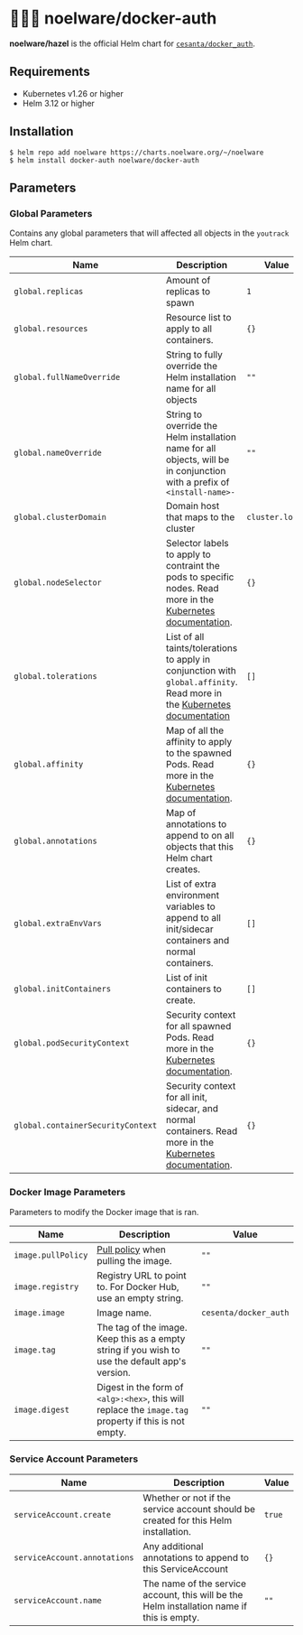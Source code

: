 # 🐻‍❄️🔮 noelware/docker-auth
**noelware/hazel** is the official Helm chart for [`cesanta/docker_auth`](https://github.com/cesanta/docker_auth).

## Requirements
* Kubernetes v1.26 or higher
* Helm 3.12 or higher

## Installation
```shell
$ helm repo add noelware https://charts.noelware.org/~/noelware
$ helm install docker-auth noelware/docker-auth
```

## Parameters

### Global Parameters

Contains any global parameters that will affected all objects in the `youtrack` Helm chart.

| Name                              | Description                                                                                                                                                                                              | Value           |
| --------------------------------- | -------------------------------------------------------------------------------------------------------------------------------------------------------------------------------------------------------- | --------------- |
| `global.replicas`                 | Amount of replicas to spawn                                                                                                                                                                              | `1`             |
| `global.resources`                | Resource list to apply to all containers.                                                                                                                                                                | `{}`            |
| `global.fullNameOverride`         | String to fully override the Helm installation name for all objects                                                                                                                                      | `""`            |
| `global.nameOverride`             | String to override the Helm installation name for all objects, will be in conjunction with a prefix of `<install-name>-`                                                                                 | `""`            |
| `global.clusterDomain`            | Domain host that maps to the cluster                                                                                                                                                                     | `cluster.local` |
| `global.nodeSelector`             | Selector labels to apply to contraint the pods to specific nodes. Read more in the [Kubernetes documentation](https://kubernetes.io/docs/concepts/scheduling-eviction/assign-pod-node/#nodeselector).    | `{}`            |
| `global.tolerations`              | List of all taints/tolerations to apply in conjunction with `global.affinity`. Read more in the [Kubernetes documentation](https://kubernetes.io/docs/concepts/scheduling-eviction/taint-and-toleration) | `[]`            |
| `global.affinity`                 | Map of all the affinity to apply to the spawned Pods. Read more in the [Kubernetes documentation](https://kubernetes.io/docs/tasks/configure-pod-container/assign-pods-nodes-using-node-affinity/).      | `{}`            |
| `global.annotations`              | Map of annotations to append to on all objects that this Helm chart creates.                                                                                                                             | `{}`            |
| `global.extraEnvVars`             | List of extra environment variables to append to all init/sidecar containers and normal containers.                                                                                                      | `[]`            |
| `global.initContainers`           | List of init containers to create.                                                                                                                                                                       | `[]`            |
| `global.podSecurityContext`       | Security context for all spawned Pods. Read more in the [Kubernetes documentation](https://kubernetes.io/docs/tasks/configure-pod-container/security-context/).                                          | `{}`            |
| `global.containerSecurityContext` | Security context for all init, sidecar, and normal containers. Read more in the [Kubernetes documentation](https://kubernetes.io/docs/tasks/configure-pod-container/security-context/).                  | `{}`            |

### Docker Image Parameters

Parameters to modify the Docker image that is ran.

| Name               | Description                                                                                                     | Value                 |
| ------------------ | --------------------------------------------------------------------------------------------------------------- | --------------------- |
| `image.pullPolicy` | [Pull policy](https://kubernetes.io/docs/concepts/containers/images/#image-pull-policy) when pulling the image. | `""`                  |
| `image.registry`   | Registry URL to point to. For Docker Hub, use an empty string.                                                  | `""`                  |
| `image.image`      | Image name.                                                                                                     | `cesenta/docker_auth` |
| `image.tag`        | The tag of the image. Keep this as a empty string if you wish to use the default app's version.                 | `""`                  |
| `image.digest`     | Digest in the form of `<alg>:<hex>`, this will replace the `image.tag` property if this is not empty.           | `""`                  |

### Service Account Parameters

| Name                         | Description                                                                                | Value  |
| ---------------------------- | ------------------------------------------------------------------------------------------ | ------ |
| `serviceAccount.create`      | Whether or not if the service account should be created for this Helm installation.        | `true` |
| `serviceAccount.annotations` | Any additional annotations to append to this ServiceAccount                                | `{}`   |
| `serviceAccount.name`        | The name of the service account, this will be the Helm installation name if this is empty. | `""`   |

